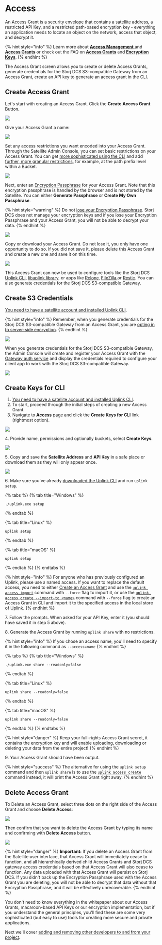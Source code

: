 # Access

An Access Grant is a security envelope that contains a satellite address, a restricted API Key, and a restricted path-based encryption key - everything an application needs to locate an object on the network, access that object, and decrypt it.

{% hint style="info" %}
Learn more about [**Access Management** ](../../concepts/access/)and [**Access Grants**](../../concepts/access/access-grants/) or check out the FAQ on [**Access Grants**](../../support/faqs.md#when-do-you-create-an-access-grant-in-satellite-ui-and-when-do-you-use-the-cli) and [**Encryption Keys**](../../support/faqs.md#how-are-encryption-keys-managed).
{% endhint %}

The Access Grant screen allows you to create or delete Access Grants, generate credentials for the Storj DCS S3-compatible Gateway from an Access Grant, create an API key to generate an access grant in the CLI.

## Create Access Grant

Let's start with creating an Access Grant. Click the **Create Access Grant** Button.

![](<../../.gitbook/assets/image (24).png>)

Give your Access Grant a name:

![](<../../.gitbook/assets/image (2).png>)

Set any access restrictions you want encoded into your Access Grant. Through the Satellite Admin Console, you can set basic restrictions on your Access Grant. You can get [more sophisticated using the CLI](../quickstart-uplink-cli/generate-access-grants-and-tokens/generate-a-token.md) and add [further, more granular restrictions](../../api-reference/uplink-cli/share-command.md), for example, at the path prefix level within a Bucket.

![](<../../.gitbook/assets/image (5).png>)

Next, enter an [Encryption Passphrase](../../concepts/access/encryption-and-keys/) for your Access Grant. Note that this encryption passphrase is handled by the browser and is not stored by the Satellite. You can either **Generate Passphrase** or **Create My Own Passphrase**.

{% hint style="warning" %}
Do not [lose your Encryption Passphrase](../../support/faqs.md#how-do-i-recover-from-having-lost-my-encryption-key-associated-with-an-access-grant). Storj DCS does not manage your encryption keys and if you lose your Encryption Passphrase and your Access Grant, you will not be able to decrypt your data.
{% endhint %}

![](<../../.gitbook/assets/image (28).png>)

Copy or download your Access Grant. Do not lose it, you only have one opportunity to do so. If you did not save it, please delete this Access Grant and create a new one and save it on this time.

![](<../../.gitbook/assets/image (16).png>)

This Access Grant can now be used to configure tools like the Storj DCS [Uplink CLI](../quickstart-uplink-cli/uploading-your-first-object/set-up-uplink-cli.md), [libuplink library](https://github.com/storj/storj/wiki/Libuplink-Walkthrough), or apps like [Rclone](../../how-tos/sync-files-with-rclone/rclone-with-native-integration.md), [FileZilla ](../../how-tos/set-up-filezilla-for-decentralized-file-transfer.md)or [Restic](../../how-tos/backup-with-restic.md). You can also generate credentials for the Storj DCS S3-compatible Gateway.

## Create S3 Credentials

[You need to have a satellite account and installed Uplink CLI](../quickstart-uplink-cli/prerequisites.md).

{% hint style="info" %}
Remember, when you generate credentials for the Storj DCS S3-compatible Gateway from an Access Grant, you are [opting in to server-side encryption](../../concepts/encryption-key/design-decision-server-side-encryption.md).
{% endhint %}

![](<../../.gitbook/assets/image (17).png>)

When you generate credentials for the Storj DCS S3-compatible Gateway, the Admin Console will create and register your Access Grant with the [Gateway auth service](../../concepts/edge-services/auth-service.md) and display the credentials required to configure your client app to work with the Storj DCS S3-compatible Gateway.

![](../../.gitbook/assets/image.png)

## Create Keys for CLI

1. [You need to have a satellite account and installed Uplink CLI](../quickstart-uplink-cli/prerequisites.md).
2. To start, proceed through the initial steps of creating a new Access Grant.
3. Navigate to [**Access**](access-grants.md) page and click the **Create Keys for CLI** link (rightmost option).

![](<../../.gitbook/assets/image (24).png>)

4\. Provide name, permissions and optionally buckets, select **Create Keys**.

![](<../../.gitbook/assets/image (12).png>)

5\. Copy and save the **Satellite Address** and **API Key** in a safe place or download them as they will only appear once.

![](<../../.gitbook/assets/image (21).png>)

6\. Make sure you've already [downloaded the Uplink CLI](../../downloads/download-uplink-cli.md) and run `uplink setup`.

{% tabs %}
{% tab title="Windows" %}
```
./uplink.exe setup
```
{% endtab %}

{% tab title="Linux" %}
```
uplink setup
```
{% endtab %}

{% tab title="macOS" %}
```
uplink setup
```
{% endtab %}
{% endtabs %}

{% hint style="info" %}
For anyone who has previously configured an Uplink, please use a named access. If you want to replace the default access, you need to either [Create an Access Grant](../quickstart-uplink-cli/uploading-your-first-object/create-first-access-grant.md) and use the [`uplink access import`](../../api-reference/uplink-cli/access-command/access-import.md#import-access-grant-and-replace-the-existing-access) command with `--force` flag to import it, or use the [`uplink access create --import-to <name>`](../../api-reference/uplink-cli/access-command/access-create.md#create-an-access-grant-and-replace-the-existing-access) command with `--force` flag to create an Access Grant in CLI and import it to the specified access in the local store of Uplink.
{% endhint %}

7\. Follow the prompts. When asked for your API Key, enter it (you should have saved it in step 5 above).

8\. Generate the Access Grant by running `uplink share` with no restrictions.

{% hint style="info" %}
&#x20;If you chose an access name, you'll need to specify it in the following command as `--access=name`
{% endhint %}

{% tabs %}
{% tab title="Windows" %}
```
./uplink.exe share --readonly=false
```
{% endtab %}

{% tab title="Linux" %}
```
uplink share --readonly=false
```
{% endtab %}

{% tab title="macOS" %}
```
uplink share --readonly=false
```
{% endtab %}
{% endtabs %}

{% hint style="danger" %}
Keep your full-rights Access Grant secret, it contains the encryption key and will enable uploading, downloading or deleting your data from the entire project!
{% endhint %}

9\. Your Access Grant should have been output.&#x20;

{% hint style="success" %}
The alternative for using the `uplink setup` command and then `uplink share` is to use the [`uplink access create`](../../api-reference/uplink-cli/access-command/access-create.md) command instead, it will print the Access Grant right away.
{% endhint %}

## Delete Access Grant

To Delete an Access Grant, select three dots on the right side of the Access Grant and choose **Delete Access**:

![](<../../.gitbook/assets/image (7).png>)

Then confirm that you want to delete the Access Grant by typing its name and confirming with **Delete Access** button.

![](<../../.gitbook/assets/image (11).png>)

{% hint style="danger" %}
**Important:** If you delete an Access Grant from the Satellite user interface, that Access Grant will immediately cease to function, and all hierarchically derived child Access Grants and Storj DCS gateway access credentials based on that Access Grant will also cease to function. Any data uploaded with that Access Grant will persist on Storj DCS. If you didn't back up the Encryption Passphrase used with the Access Grant you are deleting, you will not be able to decrypt that data without that Encryption Passphrase, and it will be effectively unrecoverable.
{% endhint %}

You don't need to know everything in the whitepaper about our Access Grants, macaroon-based API Keys or our encryption implementation, but if you understand the general principles, you'll find these are some very sophisticated (but easy to use) tools for creating more secure and private applications.

Next we'll cover [adding and removing other developers to and from your project](users.md).
